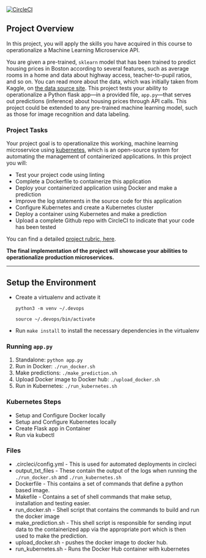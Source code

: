 [![CircleCI](https://circleci.com/gh/Rushane/Machiine-Learning-Microservice/tree/main.svg?style=svg)](https://circleci.com/gh/Rushane/Machiine-Learning-Microservice/tree/main)

## Project Overview

In this project, you will apply the skills you have acquired in this course to operationalize a Machine Learning Microservice API. 

You are given a pre-trained, `sklearn` model that has been trained to predict housing prices in Boston according to several features, such as average rooms in a home and data about highway access, teacher-to-pupil ratios, and so on. You can read more about the data, which was initially taken from Kaggle, on [the data source site](https://www.kaggle.com/c/boston-housing). This project tests your ability to operationalize a Python flask app—in a provided file, `app.py`—that serves out predictions (inference) about housing prices through API calls. This project could be extended to any pre-trained machine learning model, such as those for image recognition and data labeling.

### Project Tasks

Your project goal is to operationalize this working, machine learning microservice using [kubernetes](https://kubernetes.io/), which is an open-source system for automating the management of containerized applications. In this project you will:
* Test your project code using linting
* Complete a Dockerfile to containerize this application
* Deploy your containerized application using Docker and make a prediction
* Improve the log statements in the source code for this application
* Configure Kubernetes and create a Kubernetes cluster
* Deploy a container using Kubernetes and make a prediction
* Upload a complete Github repo with CircleCI to indicate that your code has been tested

You can find a detailed [project rubric, here](https://review.udacity.com/#!/rubrics/2576/view).

**The final implementation of the project will showcase your abilities to operationalize production microservices.**

---

## Setup the Environment

* Create a virtualenv and activate it
  
  `python3 -m venv ~/.devops`
  
  `source ~/.devops/bin/activate`
  
* Run `make install` to install the necessary dependencies in the virtualenv

### Running `app.py`

1. Standalone:  `python app.py`
2. Run in Docker:  `./run_docker.sh`
3. Make predictions:  `./make_prediction.sh`
4. Upload Docker image to Docker hub:  `./upload_docker.sh`
5. Run in Kubernetes:  `./run_kubernetes.sh`

### Kubernetes Steps

* Setup and Configure Docker locally
* Setup and Configure Kubernetes locally
* Create Flask app in Container
* Run via kubectl

### Files
* .circleci/config.yml - This is used for automated deployments in circleci
* output_txt_files - These contain the output of the logs when running the `./run_docker.sh` and `./run_kubernetes.sh`
* Dockerfile - This contains a set of commands that define a python based image.
* Makefile - Contains a set of shell commands that make setup, installation and testing easier.
* run_docker.sh - Shell script that contains the commands to build and run the docker image
* make_prediction.sh - This shell script is responsible for sending input data to the containerized app via the appropriate port which is then used to make the prediction.
* upload_docker.sh - pushes the docker image to docker hub.
* run_kubernetes.sh - Runs the Docker Hub container with kubernetes

